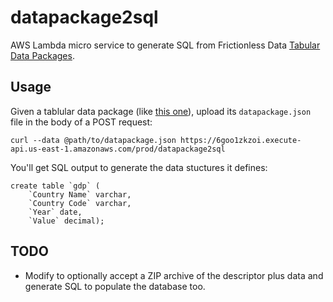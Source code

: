 # datapackage2sql
AWS Lambda micro service to generate SQL from Frictionless Data [Tabular Data Packages](http://specs.frictionlessdata.io/tabular-data-package/).

## Usage
Given a tablular data package (like [this one](https://github.com/datasets/gdp)), upload its `datapackage.json` file in the body of a POST request:
	
	curl --data @path/to/datapackage.json https://6goo1zkzoi.execute-api.us-east-1.amazonaws.com/prod/datapackage2sql

You'll get SQL output to generate the data stuctures it defines:

	create table `gdp` (
        `Country Name` varchar,
        `Country Code` varchar,
        `Year` date,
        `Value` decimal);

## TODO
* Modify to optionally accept a ZIP archive of the descriptor plus data and generate SQL to populate the database too.